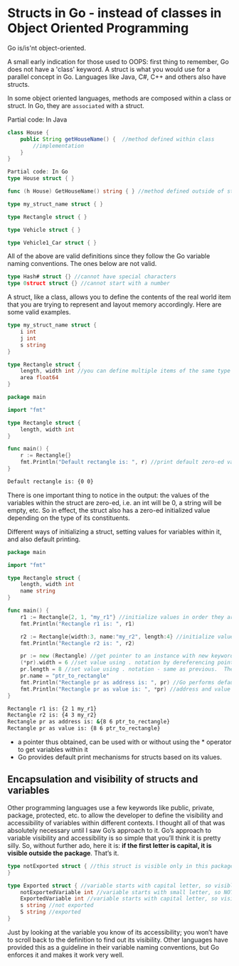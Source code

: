 # Structs in Go - instead of classes in Object Oriented Programming

Go is/is'nt object-oriented.

A small early indication for those used to OOPS: first thing to remember, Go does not have a 'class' keyword. A struct is what you would use for a parallel concept in Go. Languages like Java, C#, C++ and others also have structs. 

In some object oriented languages, methods are composed within a class or struct. In Go, they are `associated` with a struct.

Partial code: In Java
```java
class House {
    public String getHouseName() {  //method defined within class
        //implementation
    }
}
```
```Go
Partial code: In Go
type House struct { }

func (h House) GetHouseName() string { } //method defined outside of struct, but works on House
```
```Go
type my_struct_name struct { }

type Rectangle struct { }

type Vehicle struct { }

type Vehicle1_Car struct { }
```
All of the above are valid definitions since they follow the Go variable naming conventions. The ones below are not valid.
```Go
type Hash# struct {} //cannot have special characters
type 0struct struct {} //cannot start with a number
```
A struct, like a class, allows you to define the contents of the real world item that you are trying to represent and layout memory accordingly. Here are some valid examples.
```Go
type my_struct_name struct {
    i int 
    j int 
    s string
}

type Rectangle struct {
    length, width int //you can define multiple items of the same type on the same line separated by commas
    area float64
}
```

```Go
package main

import "fmt"

type Rectangle struct {
    length, width int 
}

func main() {
    r := Rectangle{}  
    fmt.Println("Default rectangle is: ", r) //print default zero-ed value
}
```
```Bash
Default rectangle is: {0 0}
```

There is one important thing to notice in the output: the values of the variables within the struct are zero-ed, i.e. an int will be 0, a string will be empty, etc. So in effect, the struct also has a zero-ed initialized value depending on the type of its constituents.

Different ways of initializing a struct, setting values for variables within it, and also default printing.
```Go
package main

import "fmt"

type Rectangle struct {
    length, width int 
    name string
}

func main() {
    r1 := Rectangle{2, 1, "my_r1"} //initialize values in order they are defined in struct
    fmt.Println("Rectangle r1 is: ", r1) 

    r2 := Rectangle{width:3, name:"my_r2", length:4} //initialize values by variable name in any order
    fmt.Println("Rectangle r2 is: ", r2) 

    pr := new (Rectangle) //get pointer to an instance with new keyword
    (*pr).width = 6 //set value using . notation by dereferencing pointer.  
    pr.length = 8 //set value using . notation - same as previous.  There is no -> operator like in c++. Go automatically converts
    pr.name = "ptr_to_rectangle"
    fmt.Println("Rectangle pr as address is: ", pr) //Go performs default printing of structs
    fmt.Println("Rectangle pr as value is: ", *pr) //address and value are differentiated with an & symbol
}
```
```Bash
Rectangle r1 is: {2 1 my_r1}
Rectangle r2 is: {4 3 my_r2}
Rectangle pr as address is: &{8 6 ptr_to_rectangle}
Rectangle pr as value is: {8 6 ptr_to_rectangle}
```
* a pointer thus obtained, can be used with or without using the * operator to get variables within it
* Go provides default print mechanisms for structs based on its values.

## Encapsulation and visibility of structs and variables
Other programming languages use a few keywords like public, private, package, protected, etc. to allow the developer to define the visibility and accessibility of variables within different contexts. I thought all of that was absolutely necessary until I saw Go’s approach to it. Go’s approach to variable visibility and accessibility is so simple that you’ll think it is pretty silly. So, without further ado, here it is: **if the first letter is capital, it is visible outside the package**. That’s it.

```Go
type notExported struct { //this struct is visible only in this package as it starts with small letter
}

type Exported struct { //variable starts with capital letter, so visible outside this package
    notExportedVariable int //variable starts with small letter, so NOT visible outside package
    ExportedVariable int //variable starts with capital letter, so visible outside package
    s string //not exported
    S string //exported
}   
```

Just by looking at the variable you know of its accessibility; you won’t have to scroll back to the definition to find out its visibility. Other languages have provided this as a guideline in their variable naming conventions, but Go enforces it and makes it work very well.
